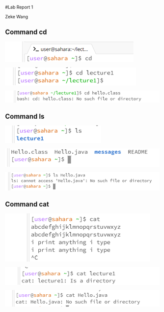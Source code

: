 #Lab Report 1

Zeke Wang 

## Command cd
![Image](cd1.png)


![Image](cd2.png)


![Image](cd3.png)

## Command ls
![Image](ls1.png)


![Image](ls2.png)


![Image](ls3.png)

## Command cat
![Image](cat1.png)


![Image](cat2.png)


![Image](cat3.png)

